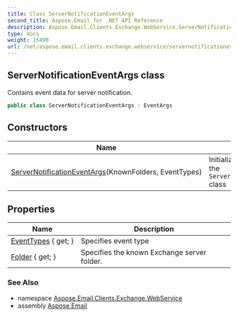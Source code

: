 ```yaml
---
title: Class ServerNotificationEventArgs
second_title: Aspose.Email for .NET API Reference
description: Aspose.Email.Clients.Exchange.WebService.ServerNotificationEventArgs class. Contains event data for server notification
type: docs
weight: 15490
url: /net/aspose.email.clients.exchange.webservice/servernotificationeventargs/
---
```

## ServerNotificationEventArgs class

Contains event data for server notification.

```csharp
public class ServerNotificationEventArgs : EventArgs
```

## Constructors

| Name | Description |
| --- | --- |
| [ServerNotificationEventArgs](servernotificationeventargs/)(KnownFolders, EventTypes) | Initializes a new instance of the `ServerNotificationEventArgs` class |

## Properties

| Name | Description |
| --- | --- |
| [EventTypes](../../aspose.email.clients.exchange.webservice/servernotificationeventargs/eventtypes/) { get; } | Specifies event type |
| [Folder](../../aspose.email.clients.exchange.webservice/servernotificationeventargs/folder/) { get; } | Specifies the known Exchange server folder. |

### See Also

* namespace [Aspose.Email.Clients.Exchange.WebService](../../aspose.email.clients.exchange.webservice/)
* assembly [Aspose.Email](../../)



